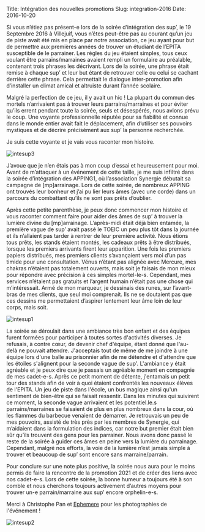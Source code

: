 Title: Intégration des nouvelles promotions
Slug: integration-2016
Date: 2016-10-20

Si vous n’étiez pas présent-e lors de la soirée d’intégration des sup’, le 19 Septembre 2016 à Villejuif, vous n’êtes peut-être pas au courant qu’un jeu de piste avait été mis en place par notre association, ce jeu ayant pour but de permettre aux premières années de trouver un étudiant de l’EPITA susceptible de le parrainer. Les règles du jeu étaient simples, tous ceux voulant être parrains/marraines avaient rempli un formulaire au préalable, contenant trois phrases les décrivant.  Lors de la soirée, une phrase était remise à chaque sup’ et leur but étant de retrouver celle ou celui se cachant derrière cette phrase. Cela permettait le dialogue inter-promotion afin d’installer un climat amical et altruiste durant l’année scolaire. 


Malgré la perfection de ce jeu, il y avait un hic ! La plupart du commun des mortels n’arrivaient pas à trouver leurs parrains/marraines et pour éviter qu’ils errent pendant toute la soirée, seuls et désespérés, nous avions prévu le coup. Une voyante professionnelle réputée pour sa fiabilité et connue dans le monde entier avait fait le déplacement, afin d’utiliser ses pouvoirs mystiques et de décrire précisément aux sup’ la personne recherchée.

Je suis cette voyante et je vais vous raconter mon histoire.


![intesup3]({filename}/images/intesup3.jpg)


J’avoue que je n’en étais pas à mon coup d’essai et heureusement pour moi. Avant de m’attaquer à un événement de cette taille, je me suis infiltré dans la soirée d’intégration des APPING1, où l’association Synergie débutait sa campagne de [mp]arrainage. Lors de cette soirée, de nombreux APPING ont trouvés leur bonheur et j’ai pu lier leurs âmes (avec une corde) dans un parcours du combattant qu’ils ne sont pas prêts d’oublier. 


Après cette petite parenthèse, je peux donc commencer mon histoire et vous raconter comment faire pour aider des âmes de sup’ à trouver la lumière divine du [mp]arrainage.
L’après-midi était déjà bien entamée, la première vague de sup’ avait passé le TOEIC un peu plus tôt dans la journée et ils n’allaient pas tarder à rentrer de leur première activité. Nous étions tous prêts, les stands étaient montés, les cadeaux prêts à être distribués, lorsque les premiers arrivants firent leur apparition. Une fois les premiers papiers distribués, mes premiers clients s’avançaient vers moi d’un pas timide pour une consultation. Vénus n’étant pas alignée avec Mercure, mes chakras n’étaient pas totalement ouverts, mais soit je faisais de mon mieux pour répondre avec précision à ces simples mortel-le-s. Cependant, mes services n’étaient pas gratuits et l’argent humain n’était pas une chose qui m’intéressait. Armé de mon marqueur, je dessinais des runes, sur l’avant-bras de mes clients, que seul moi comprenait. Ils ne se doutaient pas que ces dessins me permettaient d’aspirer lentement leur âme loin de leur corps, mais soit.  


![intesup1]({filename}/images/intesup1.jpg)


La soirée se déroulait dans une ambiance très bon enfant et des équipes furent formées pour participer à toutes sortes d'activités diverses. Je refusais, à contre cœur, de devenir chef d'équipe, étant donné que l'au-delà ne pouvait attendre. J'acceptais tout de même de me joindre à une équipe lors d'une balle au prisonnier afin de me détendre et d'attendre que les étoiles s'alignent pour la seconde vague de sup'. L'ambiance y était agréable et je peux dire que je passais un agréable moment en compagnie de mes cadet-e-s. Après ce petit moment de détente, j'entamais un petit tour des stands afin de voir à quoi étaient confrontés les nouveaux élèves de l'EPITA. Un jeu de piste dans l'école, un bus magique ainsi qu'un sentiment de bien-être qui se faisait ressentir. 
Dans les minutes qui suivirent ce moment, la seconde vague arrivaient et les potentiel.le.s parrains/marraines se faisaient de plus en plus nombreux dans la cour, où les flammes du barbecue venaient de démarrer. Je retrouvais un peu de mes pouvoirs, assisté de très près par les membres de Synergie, qui m’aidaient dans la formulation des indices, car notre but premier était bien sûr qu’ils trouvent des gens pour les parrainer. Nous avons donc passé le reste de la soirée à guider ces âmes en peine vers la lumière du parrainage. Cependant, malgré nos efforts, la voie de la lumière n’est jamais simple à trouver et beaucoup de sup’ sont encore sans marraine/parrain.


Pour conclure sur une note plus positive, la soirée nous aura pour le moins permis de faire la rencontre de la promotion 2021 et de créer des liens avec nos cadet-e-s. Lors de cette soirée, la bonne humeur a toujours été à son comble et nous cherchons toujours activement d’autres moyens pour trouver un-e parrain/marraine aux sup’ encore orphelin-e-s.


Merci à Christophe Pan et [Ephemere](https://www.flickr.com/photos/club-ephemere/) pour les photographies de l'événement !

![intesup2]({filename}/images/intesup2.jpg)


